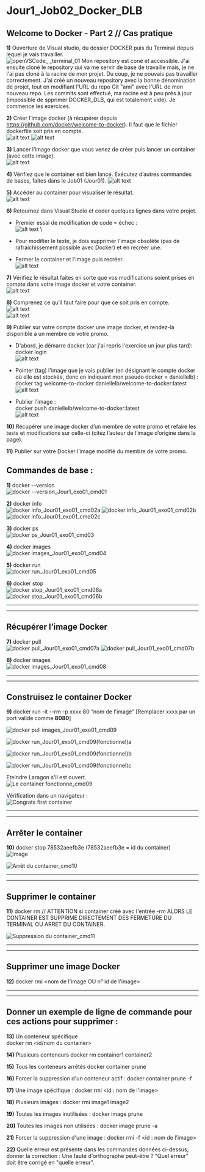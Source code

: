# Jour1_Job02_Docker_DLB
Welcome to Docker - Part 2 // Cas pratique
--------------------------------------------
**1)** Ouverture de Visual studio, du dossier DOCKER puis du Terminal depuis lequel je vais travailler.  
![openVSCode_ _terminal_01](https://github.com/user-attachments/assets/c0216f85-892f-40f2-8b21-e21d77f24830)
Mon repository est coné et accessible. J'ai ensuite cloné le repository qui va me servir de base de travaille mais, je ne l'ai pas cloné à la racine de mon projet. Du coup, je ne pouvais pas travailler correctement. 
J'ai créé un nouveau repository avec la bonne dénomination de projet, tout en modifiant l'URL du repo Git "ami" avec l'URL de mon nouveau repo.
Les commits sont effectué, ma racine est à peu près à jour (impossible de spprimer DOCKER_DLB, qui est totalement vide).
Je commence les exercices.

**2)** Créer l’image docker (à récupérer depuis https://github.com/docker/welcome-to-docker). Il faut que le fichier dockerfile soit pris en compte.  
![alt text](Screenshots/erreur_run_docker_non_ouvert_img02.PNG)
![alt text](Screenshots/create_container_from_image_and_port_img02.PNG)

**3)** Lancer l’image docker que vous venez de créer puis lancer un container (avec cette image).  
![alt text](Screenshots/create_container_from_image_and_port_img02.PNG)

**4)** Vérifiez que le container est bien lancé. Exécutez d’autres commandes de bases, faites dans le Job01 (Jour01).
![alt text](Screenshots/container_actif_img04.PNG)

**5)** Accéder au container pour visualiser le résultat.  
![alt text](Screenshots/result_in_port8088_img05.PNG)

**6)** Retournez dans Visual Studio et coder quelques lignes dans votre projet.
* Premier essai de modification de code = échec :  
![alt text](Screenshots/modification_code_img06.PNG) \

* Pour modifier le texte, je dois supprimer l'image obsolète (pas de rafraichissement possible avec Docker) et en recréer une.  
* Fermer le container et l'image puis recréer.  
![alt text](Screenshots/stop_container_kill_image_img06.PNG)


**7)** Vérifiez le résultat faites en sorte que vos modifications soient prises en compte dans votre image docker et votre container.  
![alt text](Screenshots/restart_image_img07.png)


**8)** Comprenez ce qu’il faut faire pour que ce soit pris en compte.  
![alt text](Screenshots/container_up_and_running_img08.PNG)  
![alt text](Screenshots/result_text_modified_08.PNG)


**9)** Publier sur votre compte docker une image docker, et rendez-la disponible à un membre de votre promo.  
* D'abord, je démarre docker (car j'ai repris l'exercice un jour plus tard): \
docker login  
![alt text](Screenshots/start_docker_img09.PNG)

* Pointer (tag) l'image que je vais publier (en désignant le compte docker où elle est stockée, donc en indiquant mon pseudo docker = daniellelb) : \
docker tag welcome-to-docker daniellelb/welcome-to-docker:latest    
![alt text](Screenshots/tag_image_cpte_perso_img09.PNG)

* Publier l'image : \
docker push daniellelb/welcome-to-docker:latest  
![alt text](Screenshots/image_pushed_published_img09.PNG)

**10)** Récupérer une image docker d’un membre de votre promo et refaire les tests et modifications sur celle-ci (citez l’auteur
de l’image d’origine dans la page).  



**11)** Publier sur votre Docker l’image modifié du membre de votre promo.



## **Commandes de base :**

**1)** docker --version \
![docker --version_Jour1_exo01_cmd01](https://github.com/user-attachments/assets/73216fc3-534e-447b-b722-fb86ab497f83)

**2)** docker info \
![docker info_Jour01_exo01_cmd02a](https://github.com/user-attachments/assets/28a1fa64-a82f-4301-bee6-099e11d9aa27)
![docker info_Jour01_exo01_cmd02b](https://github.com/user-attachments/assets/2fd296df-6429-44ae-99ef-51fe30b21886)
![docker info_Jour01_exo01_cmd02c](https://github.com/user-attachments/assets/279f0860-503b-4c26-b918-a3715401394f)


**3)** docker ps \
![docker ps_Jour01_exo01_cmd03](https://github.com/user-attachments/assets/c9db6d9e-6639-4707-8f5a-c61126a97106)


**4)** docker images \
![docker images_Jour01_exo01_cmd04](https://github.com/user-attachments/assets/1b56ea8c-1c30-45eb-91e2-44e29c3f23da)


**5)** docker run \
![docker run_Jour01_exo01_cmd05](https://github.com/user-attachments/assets/dbfd2801-6cf3-445a-a7dd-7e36c0a18350)


**6)** docker stop \
![docker stop_Jour01_exo01_cmd06a](https://github.com/user-attachments/assets/050eea0e-f200-4052-b1ba-d74d60748718)
![docker stop_Jour01_exo01_cmd06b](https://github.com/user-attachments/assets/b7249016-3321-4fd5-886b-03d2ddbbfe1f)

--------------------------------------------
--------------------------------------------
## **Récupérer l’image Docker**

**7)** docker pull \
![docker pull_Jour01_exo01_cmd07a](https://github.com/user-attachments/assets/37aea537-9b43-4ef8-878a-1153424aea8f)
![docker pull_Jour01_exo01_cmd07b](https://github.com/user-attachments/assets/3e953dc5-f9a9-4827-b91b-61ad8a344800)


**8)** docker images \
![docker images_Jour01_exo01_cmd08](https://github.com/user-attachments/assets/7b2910de-89fb-439c-8fbd-981cb092b615)

--------------------------------------------
--------------------------------------------
## **Construisez le container Docker**

**9)** docker run -it --rm -p xxxx:80 “nom de l'image”   [Remplacer xxxx par un port valide comme **8080**]  

![docker pull   images_Jour01_exo01_cmd09](https://github.com/user-attachments/assets/f2f90188-db9d-4f2d-a6ee-773781658df7)

![docker run_Jour01_exo01_cmd09(fonctionnel)a](https://github.com/user-attachments/assets/09f962cb-3d46-42fb-bbcc-be947148bf2f)

![docker run_Jour01_exo01_cmd09(fonctionnel)b](https://github.com/user-attachments/assets/3b946439-ffe7-440a-898e-53ca698c54ea)

![docker run_Jour01_exo01_cmd09(fonctionnel)c](https://github.com/user-attachments/assets/cd701f69-99db-411e-a213-d331c34b9014)

Eteindre Laragon s'il est ouvert. \
![Le container fonctionne_cmd09](https://github.com/user-attachments/assets/27c8010d-e697-4e21-8405-a9cf18ec78e4)

Vérification dans un navigateur : \
![Congrats first container](https://github.com/user-attachments/assets/34871e5b-0e08-42f0-9ebe-1d6500513764)


--------------------------------------------
--------------------------------------------
## **Arrêter le container**

**10)** docker stop 78532aeefb3e (78532aeefb3e = id du container) \
![image](https://github.com/user-attachments/assets/0d6e57b3-2092-47c3-b419-930baddbc5c6)

![Arrêt du container_cmd10](https://github.com/user-attachments/assets/75e7ab50-4a3c-4f77-a15a-29d7fe656e8c)


--------------------------------------------
--------------------------------------------
## **Supprimer le container**

**11)** docker rm <nom du container> // ATTENTION si container créé avec l'entrée -rm ALORS LE CONTAINER EST SUPPRIME DIRECTEMENT DES FERMETURE DU TERMINAL OU ARRET DU CONTAINER.   

![Suppression du container_cmd11](https://github.com/user-attachments/assets/97807960-1336-4cae-9fd7-5ad2b2385e63)

--------------------------------------------
--------------------------------------------
## **Supprimer une image Docker**

**12)** docker rmi <nom de l'image OU n° id de l'image>

--------------------------------------------
--------------------------------------------
## **Donner un exemple de ligne de commande pour ces actions pour supprimer :**

**13)** Un conteneur spécifique   
docker rm <id/nom du container>

**14)** Plusieurs conteneurs
docker rm container1 container2

**15)** Tous les conteneurs arrêtés
docker container prune

**16)** Forcer la suppression d'un conteneur actif : 
docker container prune -f

**17)** Une image spécifique : 
docker rmi <id : nom de l'image>

**18)** Plusieurs images :
docker rmi image1 image2

**19)** Toutes les images inutilisées :
docker image prune

**20)** Toutes les images non utilisées :
docker image prune -a

**21)** Forcer la suppression d'une image :
docker rmi -f <id : nom de l'image>

**22)** Quelle erreur est présente dans les commandes données ci-dessus, donner la correction :
Une faute d'orthographe peut-être ? "Quel erreur" doit être corrigé en "quelle erreur".



